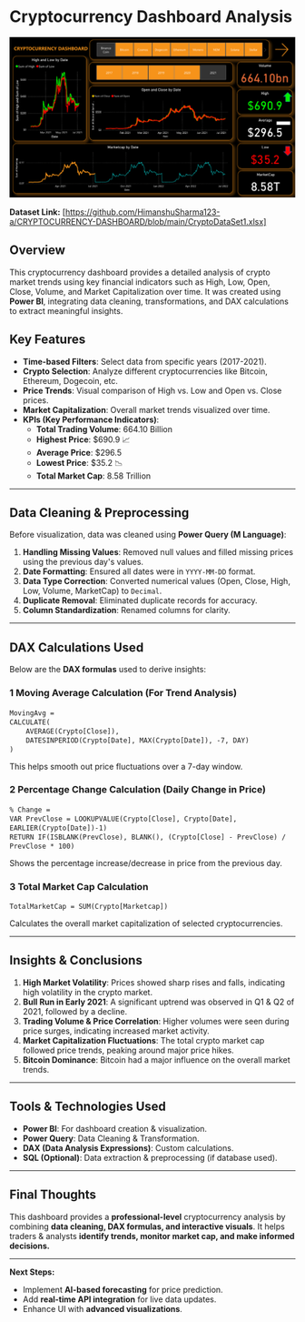 # Cryptocurrency Dashboard Analysis

![Cryptocurrency Dashboard](https://github.com/HimanshuSharma123-a/CRYPTOCURRENCY-DASHBOARD/blob/main/CRYPTOCURRENCY%20DASHBOARD.png)

**Dataset Link:** [https://github.com/HimanshuSharma123-a/CRYPTOCURRENCY-DASHBOARD/blob/main/CryptoDataSet1.xlsx]

##  Overview
This cryptocurrency dashboard provides a detailed analysis of crypto market trends using key financial indicators such as High, Low, Open, Close, Volume, and Market Capitalization over time. It was created using **Power BI**, integrating data cleaning, transformations, and DAX calculations to extract meaningful insights.

##  **Key Features**
- **Time-based Filters**: Select data from specific years (2017-2021).
- **Crypto Selection**: Analyze different cryptocurrencies like Bitcoin, Ethereum, Dogecoin, etc.
- **Price Trends**: Visual comparison of High vs. Low and Open vs. Close prices.
- **Market Capitalization**: Overall market trends visualized over time.
- **KPIs (Key Performance Indicators)**:
  - **Total Trading Volume**: 664.10 Billion
  - **Highest Price**: $690.9 📈
  - **Average Price**: $296.5
  - **Lowest Price**: $35.2 📉
  - **Total Market Cap**: 8.58 Trillion

---

##  **Data Cleaning & Preprocessing**
Before visualization, data was cleaned using **Power Query (M Language)**:
1. **Handling Missing Values**: Removed null values and filled missing prices using the previous day's values.
2. **Date Formatting**: Ensured all dates were in `YYYY-MM-DD` format.
3. **Data Type Correction**: Converted numerical values (Open, Close, High, Low, Volume, MarketCap) to `Decimal`.
4. **Duplicate Removal**: Eliminated duplicate records for accuracy.
5. **Column Standardization**: Renamed columns for clarity.

---

##  **DAX Calculations Used**
Below are the **DAX formulas** used to derive insights:

### **1 Moving Average Calculation** (For Trend Analysis)
```DAX
MovingAvg = 
CALCULATE(
    AVERAGE(Crypto[Close]), 
    DATESINPERIOD(Crypto[Date], MAX(Crypto[Date]), -7, DAY)
)
```
This helps smooth out price fluctuations over a 7-day window.

### **2 Percentage Change Calculation** (Daily Change in Price)
```DAX
% Change = 
VAR PrevClose = LOOKUPVALUE(Crypto[Close], Crypto[Date], EARLIER(Crypto[Date])-1)
RETURN IF(ISBLANK(PrevClose), BLANK(), (Crypto[Close] - PrevClose) / PrevClose * 100)
```
Shows the percentage increase/decrease in price from the previous day.

### **3 Total Market Cap Calculation**
```DAX
TotalMarketCap = SUM(Crypto[Marketcap])
```
Calculates the overall market capitalization of selected cryptocurrencies.

---

## **Insights & Conclusions**
1. **High Market Volatility**: Prices showed sharp rises and falls, indicating high volatility in the crypto market.
2. **Bull Run in Early 2021**: A significant uptrend was observed in Q1 & Q2 of 2021, followed by a decline.
3. **Trading Volume & Price Correlation**: Higher volumes were seen during price surges, indicating increased market activity.
4. **Market Capitalization Fluctuations**: The total crypto market cap followed price trends, peaking around major price hikes.
5. **Bitcoin Dominance**: Bitcoin had a major influence on the overall market trends.

---

## **Tools & Technologies Used**
- **Power BI**: For dashboard creation & visualization.
- **Power Query**: Data Cleaning & Transformation.
- **DAX (Data Analysis Expressions)**: Custom calculations.
- **SQL (Optional)**: Data extraction & preprocessing (if database used).

---

## **Final Thoughts**
This dashboard provides a **professional-level** cryptocurrency analysis by combining **data cleaning, DAX formulas, and interactive visuals**. It helps traders & analysts **identify trends, monitor market cap, and make informed decisions.**

---
**Next Steps:**
- Implement **AI-based forecasting** for price prediction.
- Add **real-time API integration** for live data updates.
- Enhance UI with **advanced visualizations**.
